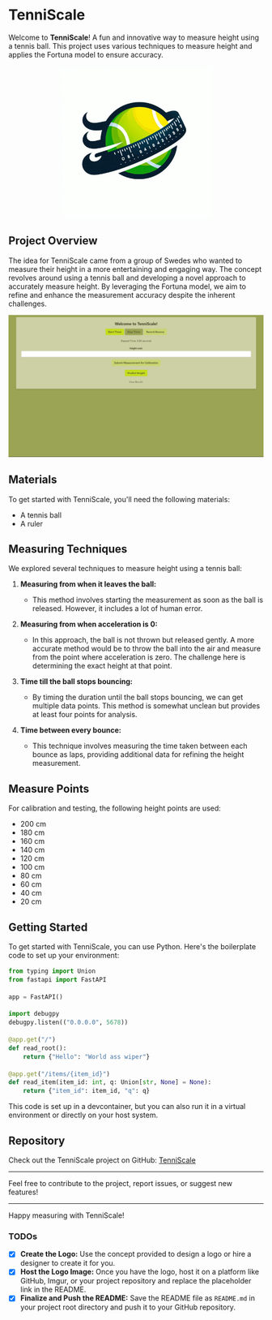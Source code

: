 # TenniScale

Welcome to **TenniScale**! A fun and innovative way to measure height using a tennis ball. This project uses various techniques to measure height and applies the Fortuna model to ensure accuracy.

<center>
<img src="./assets/logo.jpg" alt="TenniScale Logo" width="300">
</center> 

## Project Overview

The idea for TenniScale came from a group of Swedes who wanted to measure their height in a more entertaining and engaging way. The concept revolves around using a tennis ball and developing a novel approach to accurately
measure height. By leveraging the Fortuna model, we aim to refine and enhance the measurement accuracy despite the inherent challenges.

![site](./assets/screenshot.png)

## Materials

To get started with TenniScale, you'll need the following materials:
- A tennis ball
- A ruler

## Measuring Techniques

We explored several techniques to measure height using a tennis ball:

1. **Measuring from when it leaves the ball:**
   - This method involves starting the measurement as soon as the ball is released. However, it includes a lot of human error.

2. **Measuring from when acceleration is 0:**
   - In this approach, the ball is not thrown but released gently. A more accurate method would be to throw the ball into the air and measure from the point where acceleration is zero. The challenge here is determining the exact height at that point.

3. **Time till the ball stops bouncing:**
   - By timing the duration until the ball stops bouncing, we can get multiple data points. This method is somewhat unclean but provides at least four points for analysis.

4. **Time between every bounce:**
   - This technique involves measuring the time taken between each bounce as laps, providing additional data for refining the height measurement.

## Measure Points

For calibration and testing, the following height points are used:
- 200 cm
- 180 cm
- 160 cm
- 140 cm
- 120 cm
- 100 cm
- 80 cm
- 60 cm
- 40 cm
- 20 cm

## Getting Started

To get started with TenniScale, you can use Python. Here's the boilerplate code to set up your environment:

```python
from typing import Union
from fastapi import FastAPI

app = FastAPI()

import debugpy
debugpy.listen(("0.0.0.0", 5678))

@app.get("/")
def read_root():
    return {"Hello": "World ass wiper"}

@app.get("/items/{item_id}")
def read_item(item_id: int, q: Union[str, None] = None):
    return {"item_id": item_id, "q": q}
```

This code is set up in a devcontainer, but you can also run it in a virtual environment or directly on your host system.

## Repository

Check out the TenniScale project on GitHub: [TenniScale](https://github.com/valiantlynx/TenniScale.git)

---

Feel free to contribute to the project, report issues, or suggest new features!

---

Happy measuring with TenniScale!

### TODOs

- [x] **Create the Logo:** Use the concept provided to design a logo or hire a designer to create it for you.
- [x] **Host the Logo Image:** Once you have the logo, host it on a platform like GitHub, Imgur, or your project repository and replace the placeholder link in the README.
- [x] **Finalize and Push the README:** Save the README file as `README.md` in your project root directory and push it to your GitHub repository.
